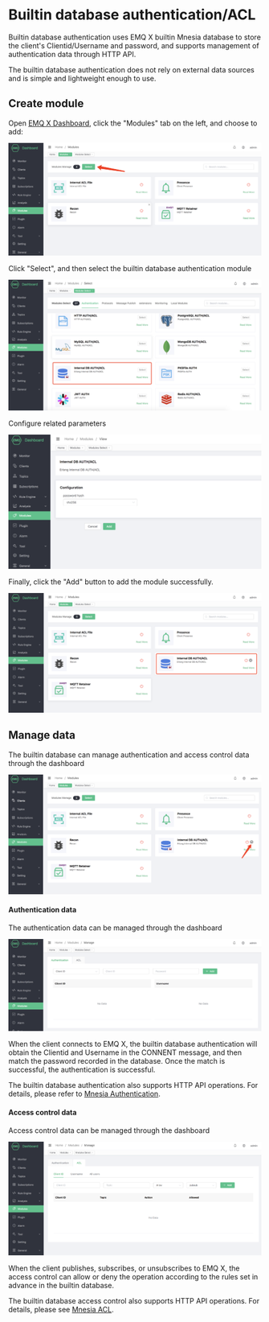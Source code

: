 # Builtin database authentication/ACL

Builtin database authentication uses EMQ X builtin Mnesia database to store the client's Clientid/Username and password, and supports management of authentication data through HTTP API.

The builtin database authentication does not rely on external data sources and is simple and lightweight enough to use.

## Create module

Open [EMQ X Dashboard](http://127.0.0.1:18083/#/modules), click the "Modules" tab on the left, and choose to add:

![image-20200928161310952](./assets/modules.png)

Click "Select", and then select the builtin database authentication module

![image-20200928141305205](./assets/auth_mnesia_1.png)

Configure related parameters

![image-20200927213049265](./assets/auth_mnesia_2.png)

Finally, click the "Add" button to add the module successfully.

![image-20200928141558866](./assets/auth_mnesia_3.png)

## Manage data

The builtin database can manage authentication and access control data through the dashboard

![image-20200928141558866](./assets/auth_mnesia_4.png)

#### Authentication data

The authentication data can be managed through the dashboard

![image-20200928141558866](./assets/auth_mnesia_5.png)

When the client connects to EMQ X, the builtin database authentication will obtain the Clientid and Username in the CONNENT message, and then match the password recorded in the database. Once the match is successful, the authentication is successful.

The builtin database authentication also supports HTTP API operations. For details, please refer to [Mnesia Authentication](https://docs.emqx.io/en/broker/latest/advanced/auth-mnesia.html).

#### Access control data

Access control data can be managed through the dashboard

![image-20200928141558866](./assets/auth_mnesia_6.png)

When the client publishes, subscribes, or unsubscribes to EMQ X, the access control can allow or deny the operation according to the rules set in advance in the builtin database.

The builtin database access control also supports HTTP API operations. For details, please see [Mnesia ACL](https://docs.emqx.io/en/broker/latest/advanced/acl-mnesia.html).